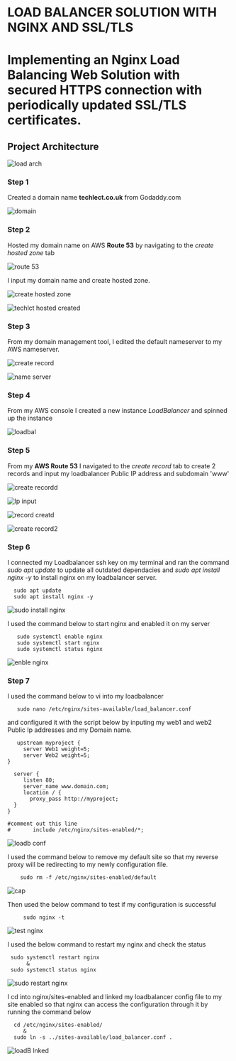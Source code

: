 # LOAD BALANCER SOLUTION WITH NGINX AND SSL/TLS

#  Implementing an Nginx Load Balancing Web Solution with secured HTTPS connection with periodically updated SSL/TLS certificates.


## Project Architecture 
![load arch](https://user-images.githubusercontent.com/79808404/188480776-ab82641a-b81d-4892-9a38-a9ccb63f2ddf.png)

### Step 1
  Created a domain name **techlect.co.uk** from Godaddy.com
 
 ![domain](https://user-images.githubusercontent.com/79808404/188496945-c62d7b62-3c12-4c47-ad5b-613894d8fde3.JPG)


### Step 2
 Hosted my domain name on AWS **Route 53** by navigating to the _create hosted zone_ tab
 
 ![route 53](https://user-images.githubusercontent.com/79808404/188502539-9bae568d-02d9-4756-a492-7b7dfd28e011.JPG)

I input my domain name and create hosted zone.
 
 ![create hosted zone](https://user-images.githubusercontent.com/79808404/188503165-62989e14-2c49-4a77-b3b0-dd4d8cca035e.JPG)

 ![techlct hosted created](https://user-images.githubusercontent.com/79808404/188503599-1492a06f-2aa2-4f6c-af5e-06cc3e6d823f.JPG)
 
 
 ### Step 3
  
   From my domain management tool, I edited the default nameserver to my AWS nameserver.
   
   ![create record](https://user-images.githubusercontent.com/79808404/188624422-0ac8fd49-3f22-47df-81fe-dcb21a11c361.JPG)

   
   ![name server](https://user-images.githubusercontent.com/79808404/188624378-35d65ed7-9cef-4b6b-83bf-c49b28a31398.JPG)
   
   
   ### Step 4
   From my AWS console I created a new instance _LoadBalancer_  and spinned up the instance
   
   ![loadbal](https://user-images.githubusercontent.com/79808404/188635431-b0bb8f46-6b7b-40ed-a8bc-b08fdd58e2ed.JPG)
   
   
   ### Step 5
   
   From my **AWS Route 53** I navigated to the _create record_ tab to create 2 records and input my loadbalancer Public IP  address and subdomain 'www'
   
   ![create recordd](https://user-images.githubusercontent.com/79808404/188641269-a14d30dd-b5a0-4a5e-8f22-e4cd0e994a38.JPG)

 
   ![Ip input](https://user-images.githubusercontent.com/79808404/188642363-a750a996-2d0b-4d0d-a7a4-a4f7dc8eccd2.JPG)
 
 
   ![record creatd](https://user-images.githubusercontent.com/79808404/188644179-16663d90-bc68-40b5-b1f1-1a1a716a4dd3.JPG)

   
   ![create record2](https://user-images.githubusercontent.com/79808404/188646140-5a7df990-5570-49e2-b110-5a9be835a054.JPG)

   
   ### Step 6
   I connected my Loadbalancer ssh key on my terminal and ran the command _sudo apt update_ to update all outdated dependacies and _sudo apt install nginx -y_ to install nginx on my loadbalancer server.
   
      sudo apt update
      sudo apt install nginx -y
   
   ![sudo install nginx](https://user-images.githubusercontent.com/79808404/188657856-07d951b5-a713-49da-8795-f64d1f204a05.JPG)

   
 I used the command below to start nginx and enabled it on my server
      
       sudo systemctl enable nginx
       sudo systemctl start nginx
       sudo systemctl status nginx
       
   ![enble nginx](https://user-images.githubusercontent.com/79808404/188659447-bee40ad5-22d5-4837-9b44-1484c10f6a5e.JPG)

  ### Step 7
   I used the command below to vi into my loadbalancer 
     
       sudo nano /etc/nginx/sites-available/load_balancer.conf
       
   and configured it with the script below by inputing my web1 and web2 Public Ip addresses and my Domain name.
   
       upstream myproject {
         server Web1 weight=5;
         server Web2 weight=5;
    }

      server {
         listen 80;
         server_name www.domain.com;
         location / {
           proxy_pass http://myproject;
      }
    }

    #comment out this line
    #       include /etc/nginx/sites-enabled/*;
        
        
   ![loadb conf](https://user-images.githubusercontent.com/79808404/188672254-272053de-a48a-4f61-a5b7-4748e4d51b7b.JPG)

   
   
   I used the command below to remove my default site so that my reverse proxy will be redirecting to my newly configuration file.
     
        sudo rm -f /etc/nginx/sites-enabled/default
        
   ![cap](https://user-images.githubusercontent.com/79808404/188675383-48d152a2-b399-4993-b219-61c0db8f750e.JPG)

   
   
   Then used the below command to test if my configuration is successful
      
         sudo nginx -t
     
   ![test nginx](https://user-images.githubusercontent.com/79808404/188684773-757421cb-f6fc-44f5-8af6-9c6927939f62.JPG)

   
   
I used the below command to restart my nginx and check the status
   
     sudo systemctl restart nginx
          &
     sudo systemctl status nginx
     
 ![sudo restart nginx](https://user-images.githubusercontent.com/79808404/188686812-d4700737-a88d-4731-b7a8-a5026a917657.JPG)
 
   
 I cd into nginx/sites-enabled and linked my loadbalancer config file to my site enabled so that nginx can access the configuration through it by running the command  below
      
      cd /etc/nginx/sites-enabled/
         &
      sudo ln -s ../sites-available/load_balancer.conf .
      
   ![loadB lnked](https://user-images.githubusercontent.com/79808404/188691920-ca1d5f27-a870-4d98-95f1-2647097b7f9c.JPG)

  
      
    
      
    
     
   
   
   
   

